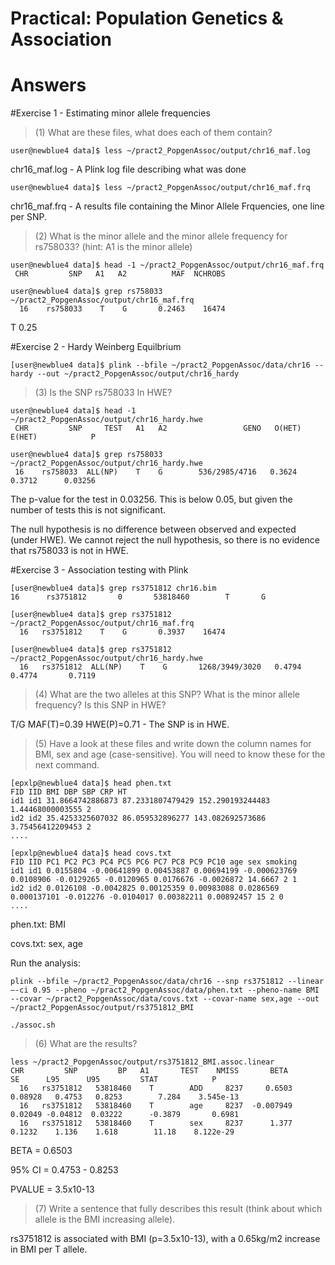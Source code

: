 # Practical: Population Genetics & Association
# Answers

#Exercise 1 - Estimating minor allele frequencies

> (1) What are these files, what does each of them contain?

```
user@newblue4 data]$ less ~/pract2_PopgenAssoc/output/chr16_maf.log
```

chr16_maf.log - A Plink log file describing what was done

```
user@newblue4 data]$ less ~/pract2_PopgenAssoc/output/chr16_maf.frq
```

chr16_maf.frq - A results file containing the Minor Allele Frquencies, one line per SNP.


> (2) What is the minor allele and the minor allele frequency for rs758033? (hint: A1 is the minor allele)

```
user@newblue4 data]$ head -1 ~/pract2_PopgenAssoc/output/chr16_maf.frq
 CHR         SNP   A1   A2          MAF  NCHROBS
```
```
user@newblue4 data]$ grep rs758033 ~/pract2_PopgenAssoc/output/chr16_maf.frq
  16    rs758033    T    G       0.2463    16474
```

T 0.25

#Exercise 2 - Hardy Weinberg Equilbrium

```
[user@newblue4 data]$ plink --bfile ~/pract2_PopgenAssoc/data/chr16 --hardy --out ~/pract2_PopgenAssoc/output/chr16_hardy
```

> (3) Is the SNP rs758033 In HWE?

```
user@newblue4 data]$ head -1 ~/pract2_PopgenAssoc/output/chr16_hardy.hwe
 CHR         SNP     TEST   A1   A2                 GENO   O(HET)   E(HET)            P
```
```
user@newblue4 data]$ grep rs758033 ~/pract2_PopgenAssoc/output/chr16_hardy.hwe
 16    rs758033  ALL(NP)    T    G        536/2985/4716   0.3624   0.3712      0.03256
```

The p-value for the test in 0.03256. This is below 0.05, but given the number of tests this is not significant.

The null hypothesis is no difference between observed and expected (under HWE). We cannot reject the null hypothesis, so there is no evidence that rs758033 is not in HWE.

#Exercise 3 - Association testing with Plink
```
[user@newblue4 data]$ grep rs3751812 chr16.bim
16      rs3751812       0       53818460        T       G
```

```
[user@newblue4 data]$ grep rs3751812 ~/pract2_PopgenAssoc/output/chr16_maf.frq
  16   rs3751812    T    G       0.3937    16474
```

```
[user@newblue4 data]$ grep rs3751812 ~/pract2_PopgenAssoc/output/chr16_hardy.hwe
  16   rs3751812  ALL(NP)    T    G       1268/3949/3020   0.4794   0.4774       0.7119
```

> (4) What are the two alleles at this SNP? What is the minor allele frequency? Is this SNP in HWE?

T/G MAF(T)=0.39 HWE(P)=0.71 - The SNP is in HWE.

> (5) Have a look at these files and write down the column names for BMI, sex and age (case-sensitive). You will need to know these for the next command.

```
[epxlp@newblue4 data]$ head phen.txt
FID IID BMI DBP SBP CRP HT
id1 id1 31.8664742886873 87.2331807479429 152.290193244483 1.44468000003555 2
id2 id2 35.4253325607032 86.059532896277 143.082692573686 3.75456412209453 2
....
```

```
[epxlp@newblue4 data]$ head covs.txt
FID IID PC1 PC2 PC3 PC4 PC5 PC6 PC7 PC8 PC9 PC10 age sex smoking
id1 id1 0.0155804 -0.00641899 0.00453887 0.00694199 -0.000623769 0.0108906 -0.0129265 -0.0120965 0.0176676 -0.0026872 14.6667 2 1
id2 id2 0.0126108 -0.0042825 0.00125359 0.00983088 0.0286569 0.000137101 -0.012276 -0.0104017 0.00382211 0.00892457 15 2 0
....
```

phen.txt: BMI

covs.txt: sex, age

Run the analysis:
```
plink --bfile ~/pract2_PopgenAssoc/data/chr16 --snp rs3751812 --linear –-ci 0.95 --pheno ~/pract2_PopgenAssoc/data/phen.txt --pheno-name BMI --covar ~/pract2_PopgenAssoc/data/covs.txt --covar-name sex,age --out ~/pract2_PopgenAssoc/output/rs3751812_BMI
```

```
./assoc.sh
```


> (6) What are the results?

```
less ~/pract2_PopgenAssoc/output/rs3751812_BMI.assoc.linear
CHR         SNP         BP   A1       TEST    NMISS       BETA       SE      L95      U95         STAT            P
  16   rs3751812   53818460    T        ADD     8237     0.6503  0.08928   0.4753   0.8253        7.284    3.545e-13
  16   rs3751812   53818460    T        age     8237  -0.007949  0.02049 -0.04812  0.03222      -0.3879       0.6981
  16   rs3751812   53818460    T        sex     8237      1.377   0.1232    1.136    1.618        11.18    8.122e-29
```

BETA = 0.6503

95% CI = 0.4753 - 0.8253

PVALUE = 3.5x10-13

> (7) Write a sentence that fully describes this result (think about which allele is the BMI increasing allele).

rs3751812 is associated with BMI (p=3.5x10-13), with a 0.65kg/m2 increase in BMI per T allele.
